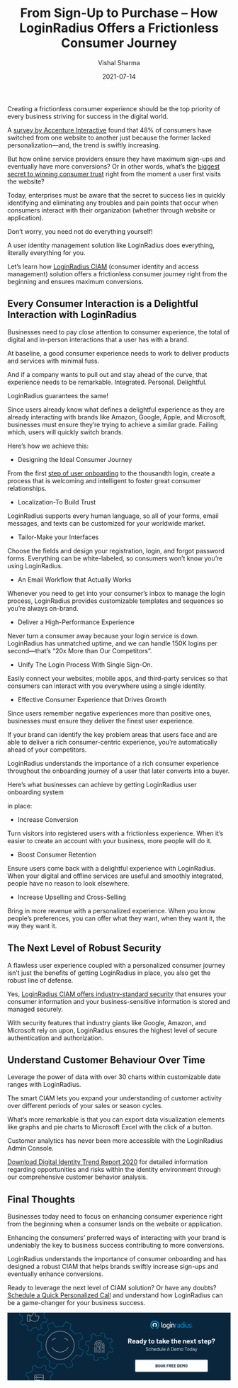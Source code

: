 ﻿---
title: "From Sign-Up to Purchase – How LoginRadius Offers a Frictionless Consumer Journey"
date: "2021-07-14"
coverImage: "consumer-signup-to-purchase.jpg"
tags: ["user onboarding","ciam solution","cx"]
author: "Vishal Sharma"
description: " Enterprises, today, must be aware of the fact that the secret to success lies in quickly identifying and eliminating any pain point that occurs when consumers interact with their brand. Here’s an insightful read depicting how LoginRadius helps enterprises navigate their business success through a frictionless consumer journey."
metadescription: "A frictionless consumer journey is a key to online business success. Read on to know how LoginRadius paves the path for a frictionless consumer journey."
metatitle: "LoginRadius consumer journey from signup to purchase"
---
Creating a frictionless consumer experience should be the top priority of every business striving for success in the digital world.

A [survey by Accenture Interactive](https://www.accenture.com/t20180503T034117Z__w__/nl-en/_acnmedia/PDF-77/Accenture-Pulse-Survey.pdf) found that 48% of consumers have switched from one website to another just because the former lacked personalization—and, the trend is swiftly increasing.

But how online service providers ensure they have maximum sign-ups and eventually have more conversions? Or in other words, what’s the [biggest secret to winning consumer trust](https://www.loginradius.com/customer-security/) right from the moment a user first visits the website?

Today, enterprises must be aware that the secret to success lies in quickly identifying and eliminating any troubles and pain points that occur when consumers interact with their organization (whether through website or application).

Don’t worry, you need not do everything yourself!

A user identity management solution like LoginRadius does everything, literally everything for you.

Let’s learn how [LoginRadius CIAM](https://www.loginradius.com/) (consumer identity and access management) solution offers a frictionless consumer journey right from the beginning and ensures maximum conversions.

## Every Consumer Interaction is a Delightful Interaction with LoginRadius

Businesses need to pay close attention to consumer experience, the total of digital and in-person interactions that a user has with a brand.

At baseline, a good consumer experience needs to work to deliver products and services with minimal fuss.

And if a company wants to pull out and stay ahead of the curve, that experience needs to be remarkable. Integrated. Personal. Delightful.

LoginRadius guarantees the same!

Since users already know what defines a delightful experience as they are already interacting with brands like Amazon, Google, Apple, and Microsoft, businesses must ensure they’re trying to achieve a similar grade. Failing which, users will quickly switch brands.

Here’s how we achieve this:

-   Designing the Ideal Consumer Journey
    

From the first [step of user onboarding](https://www.loginradius.com/blog/identity/user-onboarding-revamp-application/) to the thousandth login, create a process that is welcoming and intelligent to foster great consumer relationships.

-   Localization-To Build Trust
    

LoginRadius supports every human language, so all of your forms, email messages, and texts can be customized for your worldwide market.

-   Tailor-Make your Interfaces
    

Choose the fields and design your registration, login, and forgot password forms. Everything can be white-labeled, so consumers won’t know you’re using LoginRadius.

-   An Email Workflow that Actually Works
    

Whenever you need to get into your consumer’s inbox to manage the login process, LoginRadius provides customizable templates and sequences so you’re always on-brand.

-   Deliver a High-Performance Experience
    

Never turn a consumer away because your login service is down. LoginRadius has unmatched uptime, and we can handle 150K logins per second—that’s “20x More than Our Competitors”.

-   Unify The Login Process With Single Sign-On.
    

Easily connect your websites, mobile apps, and third-party services so that consumers can interact with you everywhere using a single identity.

-   Effective Consumer Experience that Drives Growth
    

Since users remember negative experiences more than positive ones, businesses must ensure they deliver the finest user experience.

If your brand can identify the key problem areas that users face and are able to deliver a rich consumer-centric experience, you’re automatically ahead of your competitors.

LoginRadius understands the importance of a rich consumer experience throughout the onboarding journey of a user that later converts into a buyer.

Here’s what businesses can achieve by getting LoginRadius user onboarding system

in place:

-   Increase Conversion
    

Turn visitors into registered users with a frictionless experience. When it’s easier to create an account with your business, more people will do it.

-   Boost Consumer Retention
    

Ensure users come back with a delightful experience with LoginRadius. When your digital and offline services are useful and smoothly integrated, people have no reason to look elsewhere.

-   Increase Upselling and Cross-Selling
    

Bring in more revenue with a personalized experience. When you know people’s preferences, you can offer what they want, when they want it, the way they want it.

## The Next Level of Robust Security

A flawless user experience coupled with a personalized consumer journey isn’t just the benefits of getting LoginRadius in place, you also get the robust line of defense.

Yes, [LoginRadius CIAM offers industry-standard security](https://www.loginradius.com/security/) that ensures your consumer information and your business-sensitive information is stored and managed securely.

With security features that industry giants like Google, Amazon, and Microsoft rely on upon, LoginRadius ensures the highest level of secure authentication and authorization.

## Understand Customer Behaviour Over Time

Leverage the power of data with over 30 charts within customizable date ranges with LoginRadius.

The smart CIAM lets you expand your understanding of customer activity over different periods of your sales or season cycles.

What’s more remarkable is that you can export data visualization elements like graphs and pie charts to Microsoft Excel with the click of a button.

Customer analytics has never been more accessible with the LoginRadius Admin Console.

[Download Digital Identity Trend Report 2020](https://www.loginradius.com/resource/digital-identity-trends-2020/) for detailed information regarding opportunities and risks within the identity environment through our comprehensive customer behavior analysis.

## Final Thoughts

Businesses today need to focus on enhancing consumer experience right from the beginning when a consumer lands on the website or application.

Enhancing the consumers’ preferred ways of interacting with your brand is undeniably the key to business success contributing to more conversions.

LoginRadius understands the importance of consumer onboarding and has designed a robust CIAM that helps brands swiftly increase sign-ups and eventually enhance conversions.

Ready to leverage the next level of CIAM solution? Or have any doubts? [Schedule a Quick Personalized Call](https://www.loginradius.com/contact-sales/) and understand how LoginRadius can be a game-changer for your business success.

[![book-a-demo-Consultation](../../assets/book-a-demo-loginradius.png)](https://www.loginradius.com/book-a-demo/)
